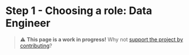 
# Step 1 - Choosing a role: Data Engineer

> ⚠️ **This page is a work in progress!** Why not [support the project by contributing](https://github.com/openupthecloud/system)?